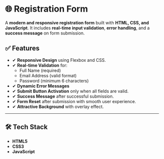 # 🌐 Registration Form

A **modern and responsive registration form** built with **HTML, CSS, and JavaScript**. It includes **real-time input validation**, **error handling**, and a **success message** on form submission.  

## ✅ Features
- ✔ **Responsive Design** using Flexbox and CSS.
- ✔ **Real-time Validation** for:
  - Full Name (required)
  - Email Address (valid format)
  - Password (minimum 6 characters)
- ✔ **Dynamic Error Messages**
- ✔ **Submit Button Activation** only when all fields are valid.
- ✔ **Success Message** after successful submission.
- ✔ **Form Reset** after submission with smooth user experience.
- ✔ **Attractive Background** with overlay effect.

---

## 🛠 Tech Stack
- **HTML5**
- **CSS3**
- **JavaScript**

